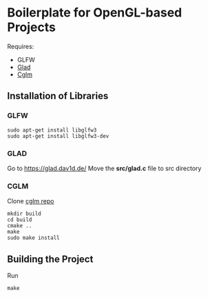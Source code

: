 # Boilerplate for OpenGL-based Projects
Requires:
 - GLFW
 - [Glad](https://glad.dav1d.de/) 
 - [Cglm](https://github.com/recp/cglm)

## Installation of Libraries
### GLFW
```
sudo apt-get install libglfw3
sudo apt-get install libglfw3-dev
```
### GLAD
Go to https://glad.dav1d.de/
Move the **src/glad.c** file to src directory

### CGLM
Clone [cglm repo](https://github.com/recp/cglm)
```
mkdir build
cd build
cmake ..
make
sudo make install
```
## Building the Project
Run 
```
make
```
